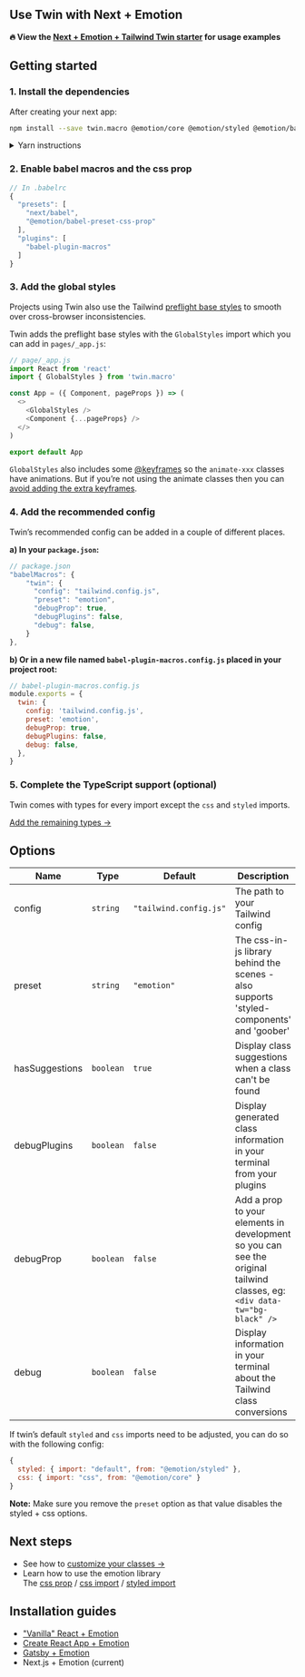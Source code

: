 ## Use Twin with Next + Emotion

**🔥 View the [Next + Emotion + Tailwind Twin starter](https://codesandbox.io/embed/next-tailwind-emotion-starter-8h2b2?module=%2Fpages%2Findex.js) for usage examples**

## Getting started

### 1. Install the dependencies

After creating your next app:

```bash
npm install --save twin.macro @emotion/core @emotion/styled @emotion/babel-preset-css-prop
```

<details>
  <summary>Yarn instructions</summary>

```bash
yarn add twin.macro @emotion/core @emotion/styled @emotion/babel-preset-css-prop
```

</details>

### 2. Enable babel macros and the css prop

```js
// In .babelrc
{
  "presets": [
    "next/babel",
    "@emotion/babel-preset-css-prop"
  ],
  "plugins": [
    "babel-plugin-macros"
  ]
}
```

### 3. Add the global styles

Projects using Twin also use the Tailwind [preflight base styles](https://unpkg.com/tailwindcss/dist/base.css) to smooth over cross-browser inconsistencies.

Twin adds the preflight base styles with the `GlobalStyles` import which you can add in `pages/_app.js`:

```js
// page/_app.js
import React from 'react'
import { GlobalStyles } from 'twin.macro'

const App = ({ Component, pageProps }) => (
  <>
    <GlobalStyles />
    <Component {...pageProps} />
  </>
)

export default App
```

`GlobalStyles` also includes some [@keyframes](https://github.com/ben-rogerson/twin.macro/blob/master/src/config/globalStyles.js) so the `animate-xxx` classes have animations. But if you’re not using the animate classes then you can [avoid adding the extra keyframes](https://github.com/ben-rogerson/twin.macro/blob/master/docs/extra-keyframes.md).

### 4. Add the recommended config

Twin’s recommended config can be added in a couple of different places.

**a) In your `package.json`:**

```js
// package.json
"babelMacros": {
    "twin": {
      "config": "tailwind.config.js",
      "preset": "emotion",
      "debugProp": true,
      "debugPlugins": false,
      "debug": false,
    }
},
```

**b) Or in a new file named `babel-plugin-macros.config.js` placed in your project root:**

```js
// babel-plugin-macros.config.js
module.exports = {
  twin: {
    config: 'tailwind.config.js',
    preset: 'emotion',
    debugProp: true,
    debugPlugins: false,
    debug: false,
  },
}
```

### 5. Complete the TypeScript support (optional)

Twin comes with types for every import except the `css` and `styled` imports.

[Add the remaining types →](typescript.md)

## Options

| Name           | Type      | Default                | Description                                                                                                               |
| -------------- | --------- | ---------------------- | ------------------------------------------------------------------------------------------------------------------------- |
| config         | `string`  | `"tailwind.config.js"` | The path to your Tailwind config                                                                                          |
| preset         | `string`  | `"emotion"`            | The css-in-js library behind the scenes - also supports 'styled-components' and 'goober'                                  |
| hasSuggestions | `boolean` | `true`                 | Display class suggestions when a class can't be found                                                                     |
| debugPlugins   | `boolean` | `false`                | Display generated class information in your terminal from your plugins                                                    |
| debugProp      | `boolean` | `false`                | Add a prop to your elements in development so you can see the original tailwind classes, eg: `<div data-tw="bg-black" />` |
| debug          | `boolean` | `false`                | Display information in your terminal about the Tailwind class conversions                                                 |

If twin’s default `styled` and `css` imports need to be adjusted, you can do so with the following config:<br/>

```js
{
  styled: { import: "default", from: "@emotion/styled" },
  css: { import: "css", from: "@emotion/core" }
}
```

**Note:** Make sure you remove the `preset` option as that value disables the styled + css options.

## Next steps

- See how to [customize your classes →](../customizing-config.md)
- Learn how to use the emotion library<br/>
  The [css prop](https://emotion.sh/docs/css-prop) / [css import](https://emotion.sh/docs/css-prop#string-styles) / [styled import](https://emotion.sh/docs/styled)

## Installation guides

- ["Vanilla" React + Emotion](react.md)
- [Create React App + Emotion](create-react-app.md)
- [Gatsby + Emotion](gatsby.md)
- Next.js + Emotion (current)
